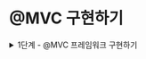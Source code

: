 # @MVC 구현하기

<details>
<summary>1단계 - @MVC 프레임워크 구현하기</summary>

구현 기능 목록

- [x] AnnotationHandlerMappingTest 통과 시키기
- [ ] DispatcherServlet에서 HandlerMapping 인터페이스를 활용하여 모든 HandlerMapping 구현체 처리하기

리팩터링

</details>

